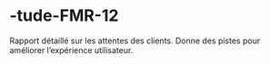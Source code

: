 # -tude-FMR-12
Rapport détaillé sur les attentes des clients. Donne des pistes pour améliorer l’expérience utilisateur.
